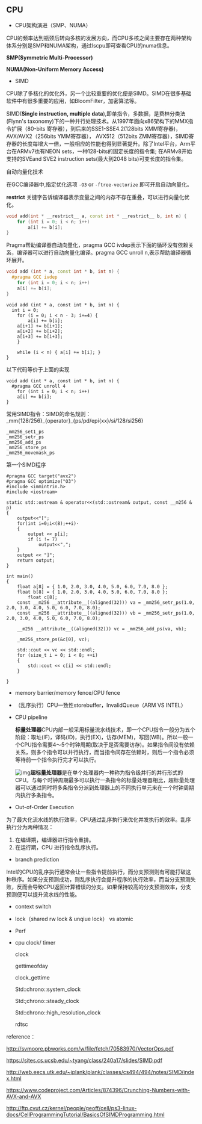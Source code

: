 ## CPU

* CPU架构演进（SMP、NUMA）

CPU的频率达到瓶颈后转向多核的发展方向，而CPU多核之间主要存在两种架构体系分别是SMP和NUMA架构，通过lscpu即可查看CPU的numa信息。

**SMP(Symmetric Multi-Processor)**

**NUMA(Non-Uniform Memory Access)**

* SIMD

CPU除了多核化的优化外，另一个比较重要的优化便是SIMD。SIMD在很多基础软件中有很多重要的应用，如BloomFilter，加密算法等。

SIMD(**Single instruction, multiple data**),即单指令，多数据，是费林分类法(Flynn's taxonomy)下的一种并行处理技术。从1997年面向x86架构下的MMX指令扩展（80-bits 寄存器），到后来的SSE1-SSE4.2(128bits XMM寄存器)，AVX/AVX2（256bits YMM寄存器）， AVX512（512bits ZMM寄存器），SIMD寄存器的长度每增大一倍，一般相应的性能也得到显著提升。除了Intel平台，Arm平台在ARMv7也有NEON sets，一种128-bits的固定长度的指令集; 在ARMv8开始支持的SVEand SVE2 instruction sets(最大到2048 bits)可变长度的指令集。



自动向量化技术

在GCC编译器中,指定优化选项 `-O3` or `-ftree-vectorize` 即可开启自动向量化。



__restrict__ 关键字告诉编译器表示变量之间的内存不存在重叠，可以进行向量化优化。

```cpp
void add(int * __restrict__ a, const int * __restrict__ b, int n) {
    for (int i = 0; i < n; i++)
        a[i] += b[i];
}
```



Pragma帮助编译器自动向量化，pragma GCC ivdep表示下面的循环没有依赖关系，编译器可以进行自动向量化编译。pragma GCC unroll n,表示帮助编译器循环展开。

```c++
void add (int * a, const int * b, int n) {
  #pragma GCC ivdep
	for (int i = 0; i < n; i++)
    a[i] += b[i]; 
}
```

```
void add (int * a, const int * b, int n) {
  int i = 0;
	for (i = 0; i < n - 3; i+=4) {
		a[i] += b[i];
    a[i+1] += b[i+1];
    a[i+2] += b[i+2];
    a[i+3] += b[i+3];
	}
	
	while (i < n) { a[i] += b[i]; }
}
```

以下代码等价于上面的实现

```
void add (int * a, const int * b, int n) {
  #pragma GCC unroll 4
	for (int i = 0; i < n; i++)
    a[i] += b[i]; 
}
```

常用SIMD指令：SIMD的命名规则：_mm{128/256}\_{operator}\_{ps/pd/epi{xx}/si/128/si256}

```
_mm256_set1_ps
_mm256_setr_ps
_mm256_add_ps
_mm256_store_ps
_mm256_movemask_ps
```

第一个SIMD程序

```
#pragma GCC target("avx2")
#pragma GCC optimize("O3")
#include <immintrin.h>
#include <iostream>

static std::ostream & operator<<(std::ostream& output, const __m256 & p)
{
    output<<"[";
    for(int i=0;i<(8);++i)⋅
    {
        output << p[i];
        if (i != 7)
            output<<",";
    }
    output << "]";
    return output;
}

int main()
{
    float a[8] = { 1.0, 2.0, 3.0, 4.0, 5.0, 6.0, 7.0, 8.0 };
    float b[8] = { 1.0, 2.0, 3.0, 4.0, 5.0, 6.0, 7.0, 8.0 };
		float c[8];
    const __m256 __attribute__((aligned(32))) va = _mm256_setr_ps(1.0, 2.0, 3.0, 4.0, 5.0, 6.0, 7.0, 8.0);
    const __m256 __attribute__((aligned(32))) vb = _mm256_setr_ps(1.0, 2.0, 3.0, 4.0, 5.0, 6.0, 7.0, 8.0);

    __m256 __attribute__((aligned(32))) vc = _mm256_add_ps(va, vb);
    
    _mm256_store_ps(&c[0], vc);

    std::cout << vc << std::endl;
    for (size_t i = 0; i < 8; ++i)
    {
    	std::cout << c[i] << std::endl;
    }

}
```



* memory barrier/memory fence/CPU fence
* （乱序执行）CPU一致性storebuffer，InvalidQueue（ARM VS INTEL）



* CPU pipeline

  **标量处理器**CPU内部一般采用标量流水线技术，即一个CPU指令一般分为五个阶段：取址(IF)，译码(ID)，执行(EX)，访存(MEM)，写回(WB)。所以一般一个CPU指令需要4～5个时钟周期(取决于是否需要访存)。如果指令间没有依赖关系，则多个指令可以并行执行，而当指令间存在依赖时，则后一个指令必须等待前一个指令执行完才可以执行。

  ![img](/Users/jewisliu/Public/hpc/pic/1.png)**超标量处理器**是在单个处理器内一种称为指令级并行的并行形式的CPU。与每个时钟周期最多可以执行一条指令的标量处理器相比，超标量处理器可以通过同时将多条指令分派到处理器上的不同执行单元来在一个时钟周期内执行多条指令。

* Out-of-Order Execution

为了最大化流水线的执行效率，CPU通过乱序执行来优化并发执行的效率。乱序执行分为两种情况：

1. 在编译期，编译器进行指令重排。
2. 在运行期，CPU 进行指令乱序执行。





* branch prediction

Intel的CPU的乱序执行通常会让一些指令提前执行，而分支预测则有可能打破这种秩序。如果分支预测成功，则乱序执行会提升程序的执行效率，而当分支预测失败，反而会导致CPU返回计算错误的分支。如果保持较高的分支预测效率，分支预测便可以提升流水线的性能。

* context switch
* lock（shared rw lock & unqiue lock） vs atomic
* Perf



* cpu clock/ timer

  clock

  gettimeofday

  clock_gettime

  Std::chrono::system_clock

  Std:;chrono::steady_clock

  Std::chrono::high_resolution_clock

  rdtsc











reference：

http://svmoore.pbworks.com/w/file/fetch/70583970/VectorOps.pdf

https://sites.cs.ucsb.edu/~tyang/class/240a17/slides/SIMD.pdf

http://web.eecs.utk.edu/~jplank/plank/classes/cs494/494/notes/SIMD/index.html

https://www.codeproject.com/Articles/874396/Crunching-Numbers-with-AVX-and-AVX

http://ftp.cvut.cz/kernel/people/geoff/cell/ps3-linux-docs/CellProgrammingTutorial/BasicsOfSIMDProgramming.html
